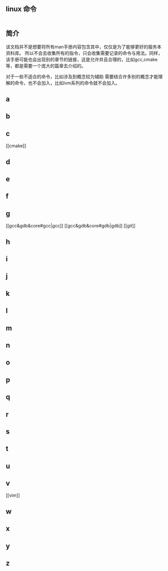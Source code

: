 ## linux 命令
```toc
```
## 简介
该文档并不是想要将所有man手册内容包含其中，仅仅是为了能够更好的服务本资料库。
所以不会去收集所有的指令，只会收集需要记录的命令与用法。同样，该手册可能也会出现别的章节的链接，这是允许并且合理的，比如gcc,cmake等，都是需要一个庞大的篇章去介绍的。

对于一些不适合的命令，比如涉及到概念较为辅助 需要结合许多别的概念才能理解的命令，也不会加入，比如lvm系列的命令就不会加入。

## a
## b
## c
[[cmake]]
## d
## e
## f
## g
[[gcc&gdb&core#gcc|gcc]]
[[gcc&gdb&core#gdb|gdb]]
[[git]]
## h
## i
## j
## k
## l
## m
## n
## o
## p
## q
## r
## s
## t
## u
## v
[[vim]]
## w
## x
## y
## z